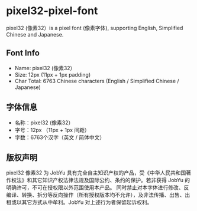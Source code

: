 # pixel32-pixel-font
pixel32 (像素32）is a pixel font (像素字体), supporting English,  Simplified Chinese and Japanese.

## Font Info

- Name: pixel32 (像素32）
- Size: 12px (11px + 1px padding)
- Char Total: 6763 Chinese characters (English / Simplified Chinese / Japanese)

## 字体信息

- 名称：pixel32 (像素32）
- 字号：12px （11px + 1px 间距）
- 字数：6763个汉字（英文 / 简体中文）


## 版权声明

pixel32 像素32 为 JobYu 具有完全自主知识产权的产品，受《中华人民共和国著作权法》和其它知识产权法律法规及国际公约、条约的保护。若非获得 JobYu 的明确许可，不可在授权限以外范围使用本产品。 同时禁止对本字体进行修改、反编译、转换、拆分等反向操作（所有授权版本均不允许），及非法传播、出售、出租或以其它方式从中牟利。JobYu 对上述行为者保留起诉权利。
